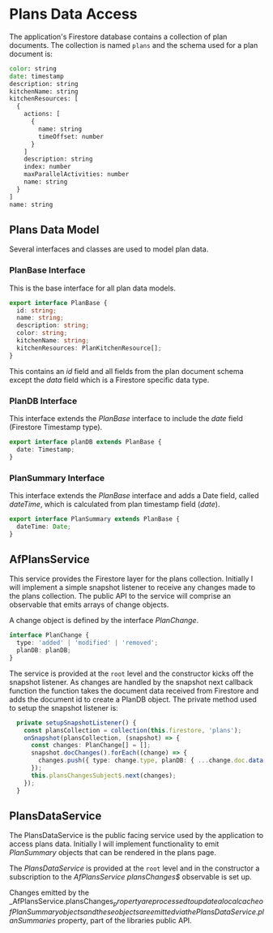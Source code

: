 # Plans Data Access

The application's Firestore database contains a collection of plan documents. The collection is named `plans` and the schema used for a plan document is:

```bat
color: string
date: timestamp
description: string
kitchenName: string
kitchenResources: [
  {
    actions: [
      {
        name: string
        timeOffset: number
      }
    ]
    description: string
    index: number
    maxParallelActivities: number
    name: string
  }
]
name: string
```

## Plans Data Model

Several interfaces and classes are used to model plan data.

### PlanBase Interface

This is the base interface for all plan data models.

```ts
export interface PlanBase {
  id: string;
  name: string;
  description: string;
  color: string;
  kitchenName: string;
  kitchenResources: PlanKitchenResource[];
}
```

This contains an _id_ field and all fields from the plan document schema except the _data_ field which is a Firestore specific data type.

### PlanDB Interface

This interface extends the _PlanBase_ interface to include the _date_ field (Firestore Timestamp type).

```ts
export interface planDB extends PlanBase {
  date: Timestamp;
}
```

### PlanSummary Interface

This interface extends the _PlanBase_ interface and adds a Date field, called _dateTime_, which is calculated from plan timestamp field (_date_).

```ts
export interface PlanSummary extends PlanBase {
  dateTime: Date;
}
```

## AfPlansService

This service provides the Firestore layer for the plans collection. Initially I will implement a simple snapshot listener to receive any changes made to the plans collection. The public API to the service will comprise an observable that emits arrays of change objects.

A change object is defined by the interface _PlanChange_.

```ts
interface PlanChange {
  type: 'added' | 'modified' | 'removed';
  planDB: planDB;
}
```

The service is provided at the `root` level and the constructor kicks off the snapshot listener. As changes are handled by the snapshot next callback function the function takes the document data received from Firestore and adds the document id to create a PlanDB object. The private method used to setup the snapshot listener is:

```ts
  private setupSnapshotListener() {
    const plansCollection = collection(this.firestore, 'plans');
    onSnapshot(plansCollection, (snapshot) => {
      const changes: PlanChange[] = [];
      snapshot.docChanges().forEach((change) => {
        changes.push({ type: change.type, planDB: { ...change.doc.data(), id: change.doc.id } as planDB });
      });
      this.plansChangesSubject$.next(changes);
    });
  }
```

## PlansDataService

The PlansDataService is the public facing service used by the application to access plans data. Initially I will implement functionality to emit _PlanSummary_ objects that can be rendered in the plans page.

The _PlansDataService_ is provided at the `root` level and in the constructor a subscription to the _AfPlansService_ _plansChanges$_ observable is set up.

Changes emitted by the _AfPlansService.plansChanges$_ property are processed to update a local cache of Plan Summary objects and these objects are emitted via the PlansDataService.planSummaries$ property, part of the libraries public API.
